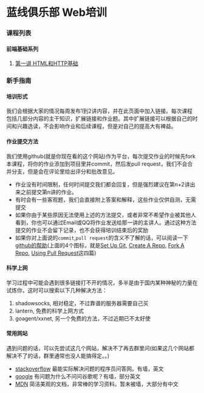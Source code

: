 蓝线俱乐部 Web培训
===============

### 课程列表

#### 前端基础系列

1. [第一讲 HTML和HTTP基础](https://github.com/ylxdzsw/WebTraining/blob/master/lesson1.md)

### 新手指南

#### 培训形式

我们会根据大家的情况每周发布1到2讲内容，并在此页面中加入链接。每次课程包括几部分内容的主干知识，扩展链接和作业题。其中扩展链接可以根据自己的时间和兴趣选读，不会影响作业和后续课程，但是对自己的提高大有裨益。

#### 作业提交方法

我们使用github(就是你现在看的这个网站)作为平台，每次提交作业的时候先fork本课程，将你的作业添加到项目里并commit，然后发pull request，我们不会合并分支，但是会在评论里给出评分和批改意见。

- 作业没有时间限制，任何时间提交我们都会回复，但是强烈建议在第n+2讲出来之前提交第n讲的作业。
- 有时会有一些客观题，我们会直接附上答案和解释，这些作业仅供自测，无需提交
- 如果你由于某些原因无法使用上述的方法提交，或者非常不希望作业被其他人看到，你也可以通过Email或QQ将作业发送给那一讲的主讲人。通过这种方法提交的作业不会留下记录，也不会获得培训结束后的奖励
- 如果你对上面说的`commit`,`pull request`的含义不了解的话，可以阅读一下[github的帮助](https://help.github.com)(上面的4个图标，就是[Set Up Git](https://help.github.com/articles/set-up-git/), [Create A Repo](https://help.github.com/articles/create-a-repo/), [Fork A Repo](https://help.github.com/articles/be-social/), [Using Pull Request](https://help.github.com/articles/using-pull-requests/)这四篇)

#### 科学上网

学习过程中可能会遇到很多链接打不开的情况，多半是由于国内某种神秘的力量在试炼你，这时可以搜索以下几种解决方法：

1. shadowsocks, 相对稳定，不过靠谱的服务器需要自己买
2. lantern, 免费的科学上网方式
3. goagent/xxnet, 另一个免费的方法，不过近期已不太好使

#### 常用网站

遇到问题的话，可以先尝试这几个网站，解决不了再去群里问(如果这几个网站都解决不了的话，群里通常也没人能搞得定。。)

- [stackoverflow](http://stackoverflow.com/) 最能实际解决问题的程序员问答网。有墙，英文
- [google](https://www.google.com/) 有问题为什么不问问谷歌呢？有墙，部分英文
- [MDN](https://developer.mozilla.org/zh-CN/) 简洁美观的文档，非常棒的学习资料。暂未被墙，大部分有中文
